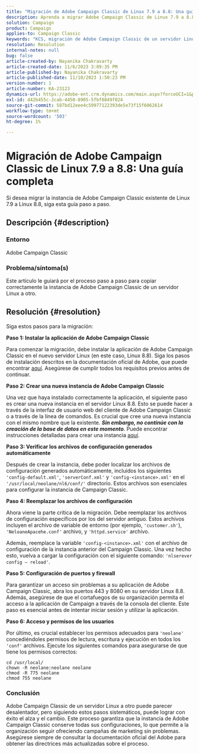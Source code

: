 ```yaml
---
title: "Migración de Adobe Campaign Classic de Linux 7.9 a 8.8: Una guía completa"
description: Aprenda a migrar Adobe Campaign Classic de Linux 7.9 a 8.8 en esta guía completa.
solution: Campaign
product: Campaign
applies-to: Campaign Classic
keywords: "KCS, migración de Adobe Campaign Classic de un servidor Linux a otro, ACC,"
resolution: Resolution
internal-notes: null
bug: false
article-created-by: Nayanika Chakravarty
article-created-date: 11/6/2023 3:09:35 PM
article-published-by: Nayanika Chakravarty
article-published-date: 11/10/2023 1:50:23 PM
version-number: 1
article-number: KA-23123
dynamics-url: https://adobe-ent.crm.dynamics.com/main.aspx?forceUCI=1&pagetype=entityrecord&etn=knowledgearticle&id=6565317c-b67c-ee11-8179-6045bd006295
exl-id: d42b455c-2cab-4450-8905-5fbf0849f024
source-git-commit: 587bd12eee4c59977122393de5e73f15f6062614
workflow-type: tm+mt
source-wordcount: '503'
ht-degree: 1%

---
```


# Migración de Adobe Campaign Classic de Linux 7.9 a 8.8: Una guía completa


Si desea migrar la instancia de Adobe Campaign Classic existente de Linux 7.9 a Linux 8.8, siga esta guía paso a paso.

## Descripción {#description}


### Entorno

Adobe Campaign Classic

### Problema/síntoma(s)

Este artículo le guiará por el proceso paso a paso para copiar correctamente la instancia de Adobe Campaign Classic de un servidor Linux a otro.


## Resolución {#resolution}


Siga estos pasos para la migración:

<b>Paso 1: Instalar la aplicación de Adobe Campaign Classic</b>

Para comenzar la migración, debe instalar la aplicación de Adobe Campaign Classic en el nuevo servidor Linux (en este caso, Linux 8.8). Siga los pasos de instalación descritos en la documentación oficial de Adobe, que puede encontrar [aquí](https://experienceleague.adobe.com/docs/campaign-classic/using/installing-campaign-classic/install-campaign-on-prem/installing-campaign-in-linux-/prerequisites-of-campaign-installation-in-linux.html?lang=en). Asegúrese de cumplir todos los requisitos previos antes de continuar.

<b>Paso 2: Crear una nueva instancia de Adobe Campaign Classic</b>

Una vez que haya instalado correctamente la aplicación, el siguiente paso es crear una nueva instancia en el servidor Linux 8.8. Esto se puede hacer a través de la interfaz de usuario web del cliente de Adobe Campaign Classic o a través de la línea de comandos. Es crucial que cree una nueva instancia con el mismo nombre que la existente. <b>*Sin embargo, no continúe con la creación de la base de datos en este momento</b>*. Puede encontrar instrucciones detalladas para crear una instancia [aquí](https://experienceleague.adobe.com/docs/campaign-classic/using/installing-campaign-classic/appendices/command-lines.html?lang=en#creating-an-instance).

<b>Paso 3: Verificar los archivos de configuración generados automáticamente</b>

Después de crear la instancia, debe poder localizar los archivos de configuración generados automáticamente, incluidos los siguientes `'config-default.xml'`, `'serverConf.xml'` y `'config-<instance>.xml'` en el `'/usr/local/neolane/nl6/conf/'` directorio. Estos archivos son esenciales para configurar la instancia de Campaign Classic.

<b>Paso 4: Reemplazar los archivos de configuración</b>

Ahora viene la parte crítica de la migración. Debe reemplazar los archivos de configuración específicos por los del servidor antiguo. Estos archivos incluyen el archivo de variable de entorno (por ejemplo, `'customer.sh'`), `'NeloaneApacehe.conf'` archivo, y `'httpd.service'` archivo.

Además, reemplace la variable `'config-<instance>.xml'` con el archivo de configuración de la instancia anterior del Campaign Classic. Una vez hecho esto, vuelva a cargar la configuración con el siguiente comando: `'nlserever config – reload'`.

<b>Paso 5: Configuración de puertos y firewall</b>

Para garantizar un acceso sin problemas a su aplicación de Adobe Campaign Classic, abra los puertos 443 y 8080 en su servidor Linux 8.8. Además, asegúrese de que el cortafuegos de su organización permita el acceso a la aplicación de Campaign a través de la consola del cliente. Este paso es esencial antes de intentar iniciar sesión y utilizar la aplicación.

<b>Paso 6: Acceso y permisos de los usuarios</b>

Por último, es crucial establecer los permisos adecuados para `'neolane'` concediéndoles permisos de lectura, escritura y ejecución en todos los `'conf'` archivos. Ejecute los siguientes comandos para asegurarse de que tiene los permisos correctos:


```
cd /usr/local/
chown -R neolane:neolane neolane
chmod -R 775 neolane
chmod 755 neolane
```


### Conclusión

Adobe Campaign Classic de un servidor Linux a otro puede parecer desalentador, pero siguiendo estos pasos sistemáticos, puede lograr con éxito el alza y el cambio. Este proceso garantiza que la instancia de Adobe Campaign Classic conserve todas sus configuraciones, lo que permite a la organización seguir ofreciendo campañas de marketing sin problemas. Asegúrese siempre de consultar la documentación oficial del Adobe para obtener las directrices más actualizadas sobre el proceso.

